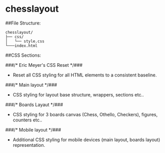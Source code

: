 chesslayout
===========
##File Structure:

```
chesslayout/
├── css/
│   └── style.css
└───index.html
```

##CSS Sections:

###/* Eric Meyer's CSS Reset */###

- Reset all CSS styling for all HTML elements to a consistent baseline.

###/* Main layout */###

- CSS styling for layout base structure, wrappers, sections etc..

###/* Boards Layaut */###

- CSS styling for 3 boards canvas (Chess, Othello, Checkers), figures, counters etc..

###/* Mobile layout */###

- Additional CSS styling for mobile devices (main layout, boards layout) representation.






